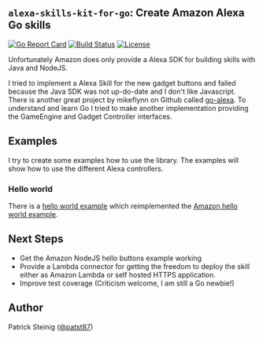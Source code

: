 ## `alexa-skills-kit-for-go`: Create Amazon Alexa Go skills 

[![Go Report Card](https://goreportcard.com/badge/patst/alexa-skills-kit-for-go)](https://goreportcard.com/report/patst/alexa-skills-kit-for-go) [![Build Status](https://travis-ci.org/patst/alexa-skills-kit-for-go.svg?branch=master)](https://travis-ci.org/patst/alexa-skills-kit-for-go) [![License](https://img.shields.io/badge/License-Apache%202.0-blue.svg)](https://github.com/patst/alexa-skills-kit-for-go/blob/master/LICENSE)

Unfortunately Amazon does only provide a Alexa SDK for building skills with Java and NodeJS. 

I tried to implement a Alexa Skill for the new gadget buttons and failed because the Java SDK was not up-do-date and I don't like Javascript.
There is another great project by mikeflynn on Github called [go-alexa](https://github.com/mikeflynn/go-alexa). To understand and learn Go I tried to make another implementation providing the GameEngine and Gadget Controller interfaces.

## Examples

I try to create some examples how to use the library. The examples will show how to use the different Alexa controllers.

### Hello world

There is a [hello world example](example/helloworld) which reimplemented the [Amazon hello world example](https://github.com/alexa/alexa-skills-kit-sdk-for-java/tree/2.0.x/samples).

## Next Steps

- Get the Amazon NodeJS hello buttons example working
- Provide a Lambda connector for getting the freedom to deploy the skill either as Amazon Lambda or self hosted HTTPS application.
- Improve test coverage (Criticism welcome, I am still a Go newbie!)


## Author

Patrick Steinig ([@patst87](http://twitter.com/patst87))
